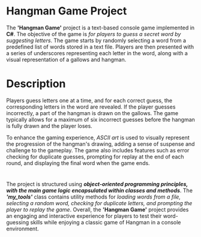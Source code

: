 # Hangman Game Project
The **'Hangman Game'** project is a text-based console game implemented in **C#**. The objective of the game is *for players to guess a secret word by suggesting letters*. 
The game starts by randomly selecting a word from a predefined list of words stored in a text file. 
Players are then presented with a series of underscores representing each letter in the word, along with a visual representation of a gallows and hangman.

# Description
Players guess letters one at a time, and for each correct guess, the corresponding letters in the word are revealed. 
If the player guesses incorrectly, a part of the hangman is drawn on the gallows. 
The game typically allows for a maximum of six incorrect guesses before the hangman is fully drawn and the player loses.

To enhance the gaming experience, *ASCII art* is used to visually represent the progression of the hangman's drawing, adding a sense of suspense and challenge to the gameplay. 
The game also includes features such as error checking for duplicate guesses, prompting for replay at the end of each round, and displaying the final word when the game ends.

#
The project is structured using ***object-oriented programming principles, with the main game logic encapsulated within classes and methods***. 
The ***'my_tools'*** class contains utility methods for *loading words from a file, selecting a random word, checking for duplicate letters, and prompting the player to replay the game*.
Overall, the **'Hangman Game'** project provides an engaging and interactive experience for players to test their word-guessing skills while enjoying a classic game of Hangman in a console environment.

